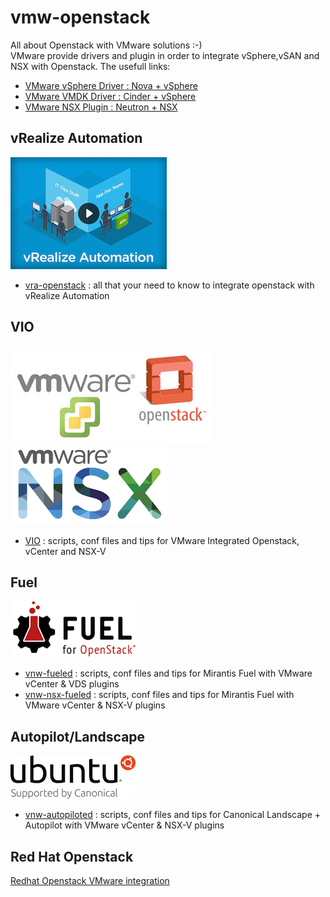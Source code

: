 # vmw-openstack
All about Openstack with VMware solutions :-)  
VMware provide drivers and plugin in order to integrate vSphere,vSAN and NSX with Openstack. The usefull links:  
- [VMware vSphere Driver : Nova + vSphere](http://docs.openstack.org/trunk/config-reference/content/vmware.html)  
- [VMware VMDK Driver : Cinder + vSphere](http://docs.openstack.org/trunk/config-reference/content/vmware-vmdk-driver.html)  
- [VMware NSX Plugin : Neutron + NSX](https://wiki.openstack.org/wiki/Neutron/VMware_NSX_plugins)  

## vRealize Automation
![VRA](docs/vra.jpg)
- [vra-openstack](vra-openstack/README.md) : all that your need to know to integrate openstack with vRealize Automation

## VIO
![VIO](docs/vmw%2Bopenstack.jpg)
![NSX](docs/nsx.png)
- [VIO](vio/README.md) : scripts, conf files and tips for VMware Integrated Openstack, vCenter and NSX-V

## Fuel
![FUEL](docs/fuel.png)
- [vnw-fueled](vmw-fueled/README.md) : scripts, conf files and tips for Mirantis Fuel with VMware vCenter & VDS plugins
- [vnw-nsx-fueled](vmw-nsx-fueled/README.md) : scripts, conf files and tips for Mirantis Fuel with VMware vCenter & NSX-V plugins

## Autopilot/Landscape
![UBUNTU](docs/ubuntu.png)
- [vnw-autopiloted](vmw-autopiloted/README.md) : scripts, conf files and tips for Canonical Landscape + Autopilot with VMware vCenter & NSX-V plugins

## Red Hat Openstack
[Redhat Openstack VMware integration](https://access.redhat.com/webassets/avalon/d/Red_Hat_Enterprise_Linux_OpenStack_Platform-7-VMware_Integration_Guide-en-US/Red_Hat_Enterprise_Linux_OpenStack_Platform-7-VMware_Integration_Guide-en-US.pdf)


